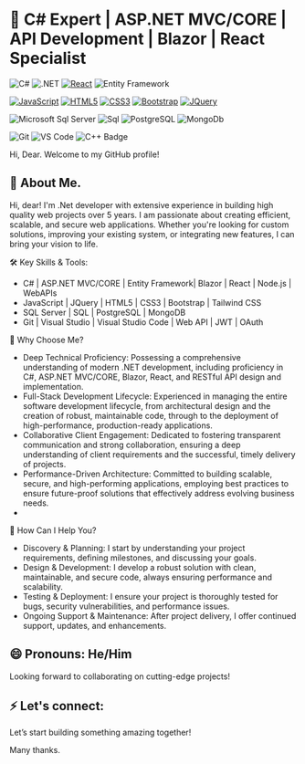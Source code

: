 # 👋 C# Expert | ASP.NET MVC/CORE | API Development | Blazor | React Specialist

![C#](https://img.shields.io/badge/C%23-239120?style=flat-square&logo=c-sharp&logoColor=white)
![.NET](https://img.shields.io/badge/.NET-5C2D91?style=flat-square&logo=.net&logoColor=white)
[![React](https://img.shields.io/badge/-React-black?style=flat&logo=react&link=https://github.com/BRdhanani)](https://github.com/BRdhanani)
![Entity Framework](https://img.shields.io/badge/-Entity%Framework-CC2927?style=flat-square&logo=microsoft-sql-server&logoColor=ffffff)

[![JavaScript](https://img.shields.io/badge/-JavaScript-black?style=flat&logo=javascript&link=https://github.com/BRdhanani)](https://github.com/BRdhanani) 
[![HTML5](https://img.shields.io/badge/-HTML5-E34F26?style=flat&logo=html5&logoColor=white&link=https://github.com/BRdhanani)](https://github.com/BRdhanani) 
[![CSS3](https://img.shields.io/badge/-CSS3-1572B6?style=flat&logo=css3&link=https://github.com/BRdhanani)](https://github.com/BRdhanani) 
[![Bootstrap](https://img.shields.io/badge/-Bootstrap-563D7C?style=flat&logo=bootstrap&link=https://github.com/BRdhanani)](https://github.com/BRdhanani) 
[![JQuery](https://img.shields.io/badge/-JQuery-blue?style=flat&logo=jquery&link=https://github.com/BRdhanani)](https://github.com/BRdhanani)

![Microsoft Sql Server](https://img.shields.io/badge/-Sql%20Server-CC2927?style=flat-square&logo=microsoft-sql-server&logoColor=ffffff)
![Sql](http://img.shields.io/badge/-Sql-00758f?style=flat-square&logo=Mysql&logoColor=white)
![PostgreSQL](https://img.shields.io/badge/-PostgreSQL-000?&logo=PostgreSQL)
![MongoDb](http://img.shields.io/badge/-MongoDb-white?style=flat-square&logo=mongodb)

![Git](http://img.shields.io/badge/-Git-white?style=flat-square&logo=git)
![VS Code](https://img.shields.io/badge/-VS%20Code-000?&logo=Visual-Studio-Code)
![C++ Badge](https://img.shields.io/badge/-Visual%20Studio-00599C?style=flat&logo=C%2B%2B&logoColor=white)

Hi, Dear. Welcome to my GitHub profile!

## 🌱 About Me. 
Hi, dear!  I'm .Net developer with extensive experience in building high quality web projects over 5 years.
I am passionate about creating efficient, scalable, and secure web applications. Whether you're looking for custom solutions, improving your existing system, or integrating new features, I can bring your vision to life.

🛠️ Key Skills & Tools:
- C# | ASP.NET MVC/CORE | Entity Framework| Blazor | React | Node.js | WebAPIs
- JavaScript | JQuery | HTML5 | CSS3 | Bootstrap | Tailwind CSS
- SQL Server | SQL | PostgreSQL | MongoDB
- Git | Visual Studio | Visual Studio Code | Web API | JWT | OAuth
  
🚀 Why Choose  Me?
- Deep Technical Proficiency: Possessing a comprehensive understanding of modern .NET development, including proficiency in C#, ASP.NET MVC/CORE, Blazor, React, and RESTful API design and implementation.
- Full-Stack Development Lifecycle: Experienced in managing the entire software development lifecycle, from architectural design and the creation of robust, maintainable code, through to the deployment of high-performance, production-ready applications.
- Collaborative Client Engagement: Dedicated to fostering transparent communication and strong collaboration, ensuring a deep understanding of client requirements and the successful, timely delivery of projects.
- Performance-Driven Architecture: Committed to building scalable, secure, and high-performing applications, employing best practices to ensure future-proof solutions that effectively address evolving business needs.
- 
🤝 How Can I Help You?
- Discovery & Planning: I start by understanding your project requirements, defining milestones, and discussing your goals.
- Design & Development: I develop a robust solution with clean, maintainable, and secure code, always ensuring performance and scalability.
- Testing & Deployment: I ensure your project is thoroughly tested for bugs, security vulnerabilities, and performance issues.
- Ongoing Support & Maintenance: After project delivery, I offer continued support, updates, and enhancements.

## 😄 Pronouns: He/Him
  Looking forward to collaborating on cutting-edge projects!

## ⚡ Let's connect:
  Let’s start building something amazing together!

Many thanks.
